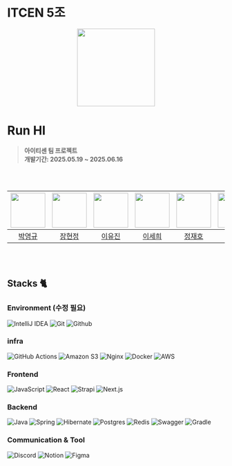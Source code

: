 # ITCEN 5조
<div align="center">
<img src="https://github.com/user-attachments/assets/ff643a37-6b31-4e61-9805-625a68dc2d67" width = 180>
</div>

# Run HI
> **아이티센 팀 프로젝트** <br/> **개발기간: 2025.05.19 ~ 2025.06.16**



<br><br>


|<img src="https://avatars.githubusercontent.com/u/103935448?v=4" width = 80>|<img src="https://avatars.githubusercontent.com/u/88546743?v=4" width = 80>|<img src="https://avatars.githubusercontent.com/u/77917850?v=4" width = 80>|<img src="https://avatars.githubusercontent.com/u/91319157?v=4" width= 80>|<img src="https://avatars.githubusercontent.com/u/209725045?v=4" width = 80>|<img src="https://avatars.githubusercontent.com/u/211451519?v=4" width=80>|
|:---:|:---:|:---:|:---:|:---:|:---:|
|[박영규](https://github.com/Bzeromo)|[장현정](https://github.com/JangGusWjd)|[이유진](https://github.com/uzz99)|[이세희](https://github.com/2-say)|[정재호](https://github.com/jjh050713)|[이도현](https://github.com/twocold2)|


<br><br>

## Stacks 🐈

### Environment (수정 필요)
![IntelliJ IDEA](https://img.shields.io/badge/IntelliJIDEA-000000.svg?style=for-the-badge&logo=intellij-idea&logoColor=white)
![Git](https://img.shields.io/badge/Git-F05032?style=for-the-badge&logo=Git&logoColor=white)
![Github](https://img.shields.io/badge/GitHub-181717?style=for-the-badge&logo=GitHub&logoColor=white)             

### infra
![GitHub Actions](https://img.shields.io/badge/github%20actions-%232671E5.svg?style=for-the-badge&logo=githubactions&logoColor=white)
![Amazon S3](https://img.shields.io/badge/Amazon%20S3-FF9900?style=for-the-badge&logo=amazons3&logoColor=white)
![Nginx](https://img.shields.io/badge/nginx-%23009639.svg?style=for-the-badge&logo=nginx&logoColor=white)
![Docker](https://img.shields.io/badge/docker-%230db7ed.svg?style=for-the-badge&logo=docker&logoColor=white)
![AWS](https://img.shields.io/badge/AWS-%23FF9900.svg?style=for-the-badge&logo=amazon-aws&logoColor=white)


### Frontend
![JavaScript](https://img.shields.io/badge/JavaScript-F7DF1E?style=for-the-badge&logo=Javascript&logoColor=white)
![React](https://img.shields.io/badge/React-20232A?style=for-the-badge&logo=react&logoColor=61DAFB)
![Strapi](https://img.shields.io/badge/Strapi-2F2E8B?style=for-the-badge&logo=Strapi&logoColor=white)
![Next.js](https://img.shields.io/badge/Next.js-000000?style=for-the-badge&logo=Next.js&logoColor=white)

### Backend
![Java](https://img.shields.io/badge/java-%23ED8B00.svg?style=for-the-badge&logo=openjdk&logoColor=white)
![Spring](https://img.shields.io/badge/spring-%236DB33F.svg?style=for-the-badge&logo=spring&logoColor=white)
![Hibernate](https://img.shields.io/badge/Hibernate-59666C?style=for-the-badge&logo=Hibernate&logoColor=white)
![Postgres](https://img.shields.io/badge/postgres-%23316192.svg?style=for-the-badge&logo=postgresql&logoColor=white)
![Redis](https://img.shields.io/badge/redis-%23DD0031.svg?style=for-the-badge&logo=redis&logoColor=white)
![Swagger](https://img.shields.io/badge/-Swagger-%23Clojure?style=for-the-badge&logo=swagger&logoColor=white)
![Gradle](https://img.shields.io/badge/Gradle-02303A.svg?style=for-the-badge&logo=Gradle&logoColor=white)


### Communication & Tool
![Discord](https://img.shields.io/badge/Discord-%235865F2.svg?style=for-the-badge&logo=discord&logoColor=white)
![Notion](https://img.shields.io/badge/Notion-000000?style=for-the-badge&logo=Notion&logoColor=white)
![Figma](https://img.shields.io/badge/figma-%23F24E1E.svg?style=for-the-badge&logo=figma&logoColor=white)

